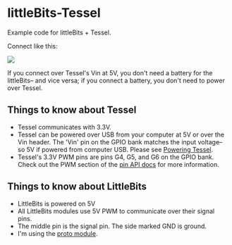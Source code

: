littleBits-Tessel
=================

Example code for littleBits + Tessel.

Connect like this:

![](https://31.media.tumblr.com/a7133464517066406fcc3ea4b8a06453/tumblr_inline_nb3gxwGGPG1s75tgz.jpg)

If you connect over Tessel's Vin at 5V, you don't need a battery for the littleBits– and vice versa; if you connect a battery, you don't need to power over Tessel.

## Things to know about Tessel
* Tessel communicates with 3.3V.
* Tessel can be powered over USB from your computer at 5V or over the Vin header. The 'Vin' pin on the GPIO bank matches the input voltage– so 5V if powered from computer USB. Please see [Powering Tessel](https://tessel.io/docs/power).
* Tessel's 3.3V PWM pins are pins G4, G5, and G6 on the GPIO bank. Check out the PWM section of the [pin API docs](https://tessel.io/docs/hardwareAPI#pins) for more information.

## Things to know about LittleBits
* LittleBits is powered on 5V
* All LittleBits modules use 5V PWM to communicate over their signal pins.
* The middle pin is the signal pin. The side marked GND is ground.
* I'm using the [proto module](http://littlebits.cc/bits/proto-module).
